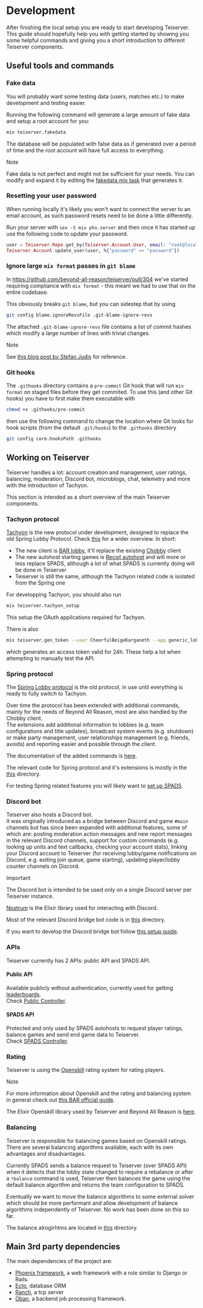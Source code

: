 # Development
After finishing the local setup you are ready to start developing Teiserver.
This guide should hopefully help you with getting started by showing you some helpful commands and giving you a short introduction to different Teiserver components.

## Useful tools and commands
### Fake data

You will probably want some testing data (users, matches etc.) to make development and testing easier.

Running the following command will generate a large amount of fake data and setup a root account for you:
```bash
mix teiserver.fakedata
```
The database will be populated with false data as if generated over a period of time and the root account will have full access to everything.

> [!NOTE]
> Fake data is not perfect and might not be sufficient for your needs. You can modify and expand it by editing the [fakedata mix task](/lib/teiserver/mix_tasks/fake_data.ex) that generates it.


### Resetting your user password
When running locally it's likely you won't want to connect the server to an email account, as such password resets need to be done a little differently.

Run your server with `iex -S mix phx.server` and then once it has started up use the following code to update your password.

```elixir
user = Teiserver.Repo.get_by(Teiserver.Account.User, email: "root@localhost")
Teiserver.Account.update_user(user, %{"password" => "password"})
```

### Ignore large `mix format` passes in `git blame`
In https://github.com/beyond-all-reason/teiserver/pull/304 we've started requiring compliance with `mix format` - this meant we had to use that on the entire codebase.

This obviously breaks `git blame`, but you can sidestep that by using
```bash
git config blame.ignoreRevsFile .git-blame-ignore-revs
```

The attached `.git-blame-ignore-revs` file contains a list of commit hashes which modify a large number of lines with trivial changes.

> [!NOTE]
> See [this blog post by Stefan Judis](https://www.stefanjudis.com/today-i-learned/how-to-exclude-commits-from-git-blame/) for reference.


### Git hooks
The `.githooks` directory contains a `pre-commit` Git hook that will run `mix format` on staged files before they get commited.
To use this (and other Git hooks) you have to first make them executable with
```bash
chmod +x .githooks/pre-commit
```
then use the following command to change the location where Git looks for hook scripts (from the default `.git/hooks`) to the `.githooks` directory
```bash
git config core.hooksPath .githooks
```

## Working on Teiserver
Teiserver handles a lot: account creation and management, user ratings, balancing, moderation, Discord bot, microblogs, chat, telemetry and more with the introduction of Tachyon.

This section is intended as a short overview of the main Teiserver components.

### Tachyon protocol
[Tachyon](https://github.com/beyond-all-reason/tachyon) is the new protocol under development, designed to replace the old Spring Lobby Protocol.
Check [this](https://beyond-all-reason.github.io/infrastructure/new_client/) for a wider overview. In short:
- The new client is [BAR lobby](https://github.com/beyond-all-reason/bar-lobby), it'll replace the existing [Chobby](https://github.com/beyond-all-reason/BYAR-Chobby) client
- The new autohost starting games is [Recoil autohost](https://github.com/beyond-all-reason/recoil-autohost) and will more or less replace SPADS, although a lot of what SPADS is currently doing will be done in Teiserver
- Teiserver is still the same, although the Tachyon related code is isolated from the Spring one

For developping Tachyon, you should also run
```bash
mix teiserver.tachyon_setup
```
This setup the OAuth applications required for Tachyon.

There is also
```bash
mix teiserver.gen_token --user CheerfulBeigeKarganeth --app generic_lobby
```
which generates an access token valid for 24h. These help a lot when attempting to manually test the API.

### Spring protocol
The [Spring Lobby protocol](https://springrts.com/dl/LobbyProtocol/ProtocolDescription.html) is the old protocol, in use until everything is ready to fully switch to Tachyon.

Over time the protocol has been extended with additional commands, mainly for the needs of Beyond All Reason, most are also handled by the Chobby client.<br>
The extensions add additional information to lobbies (e.g. team configurations and title updates), broadcast system events (e.g. shutdown) or make party management, user relationships management (e.g. friends, avoids) and reporting easier and possible through the client.

The documentation of the added commands is [here](/documents/spring/extensions.md).

The relevant code for Spring protocol and it's extensions is mostly in the [this](/lib/teiserver/protocols/spring) directory.

For testing Spring related features you will likely want to [set up SPADS](/documents/guides/spads_install.md).

### Discord bot
Teiserver also hosts a Discord bot.<br>
It was originally introduced as a bridge between Discord and game `#main` channels but has since been expanded with additional features, some of which are: posting moderation action messages and new report messages in the relevant Discord channels, support for custom commands (e.g. looking up units and text callbacks, checking your account stats), linking your Discord account to Teiserver (for receiving lobby/game notifications on Discord, e.g. exiting join queue, game starting), updating player/lobby counter channels on Discord.

> [!IMPORTANT]
> The Discord bot is intended to be used only on a single Discord server per Teiserver instance.

[Nostrum](https://hexdocs.pm/nostrum/intro.html) is the Elixir library used for interacting with Discord.

Most of the relevant Discord bridge bot code is in [this](/lib/teiserver/bridge) directory.

If you want to develop the Discord bridge bot follow [this setup guide](https://github.com/beyond-all-reason/teiserver/blob/master/documents/guides/discord_bot.md).

### APIs
Teiserver currently has 2 APIs: public API and SPADS API.
#### Public API
Available publicly without authentication, currently used for getting [leaderboards](https://www.beyondallreason.info/leaderboards).<br>
Check [Public Controller](/lib/teiserver_web/controllers/api/public_controller.ex).
#### SPADS API
Protected and only used by SPADS autohosts to request player ratings, balance games and send end game data to Teiserver.<br>
Check [SPADS Controller](/lib/teiserver_web/controllers/api/spads_controller.ex).

### Rating
Teiserver is using the [Openskill](https://openskill.me/) rating system for rating players. 

> [!NOTE]
> For more information about Openskill and the rating and balancing system in general check out [this BAR official guide](https://www.beyondallreason.info/guide/rating-and-lobby-balance).

The Elixir Openskill library used by Teiserver and Beyond All Reason is [here](https://github.com/beyond-all-reason/openskill.ex).

### Balancing
Teiserver is responsible for balancing games based on Openskill ratings.
There are several balancing algorithms available, each with its own advantages and disadvantages.

Currently SPADS sends a balance request to Teiserver (over SPADS API) when it detects that the lobby state changed to require a rebalance or after a `!balance` command is used, Teiserver then balances the game using the default balance algorithm and returns the team configuration to SPADS.

Eventually we want to move the balance algorithms to some external solver which should be more performant and allow development of balance algorithms independently of Teiserver. No work has been done on this so far.

The balance alrogirhtms are located in [this](/lib/teiserver/battle/balance) directory.

## Main 3rd party dependencies
The main dependencies of the project are:
- [Phoenix framework](https://www.phoenixframework.org/), a web framework with a role similar to Django or Rails.
- [Ecto](https://github.com/elixir-ecto/ecto), database ORM
- [Ranch](https://github.com/ninenines/ranch), a tcp server
- [Oban](https://github.com/sorentwo/oban), a backend job processing framework.
